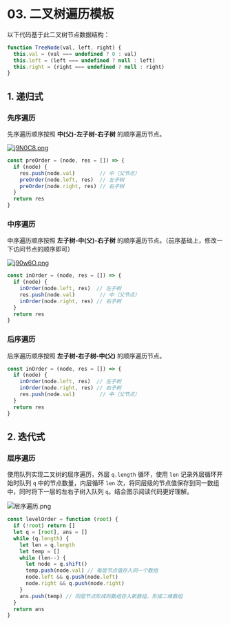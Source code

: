 # 03. 二叉树遍历模板

以下代码基于此二叉树节点数据结构：
```js
function TreeNode(val, left, right) {
  this.val = (val === undefined ? 0 : val)
  this.left = (left === undefined ? null : left)
  this.right = (right === undefined ? null : right)
}
```

## 1. 递归式

### 先序遍历

先序遍历顺序按照 **中(父)-左子树-右子树** 的顺序遍历节点。

[![j9N0C8.png](https://s1.ax1x.com/2022/06/22/j9N0C8.png)](https://imgtu.com/i/j9N0C8)

```js
const preOrder = (node, res = []) => {
  if (node) {
    res.push(node.val)        // 中（父节点）
    preOrder(node.left, res)  // 左子树
    preOrder(node.right, res) // 右子树
  }
  return res
}
```

### 中序遍历

中序遍历顺序按照 **左子树-中(父)-右子树** 的顺序遍历节点。（前序基础上，修改一下访问节点的顺序即可）

[![j90w6O.png](https://s1.ax1x.com/2022/06/22/j90w6O.png)](https://imgtu.com/i/j90w6O)

```js
const inOrder = (node, res = []) => {
  if (node) {
    inOrder(node.left, res)  // 左子树
    res.push(node.val)        // 中（父节点）
    inOrder(node.right, res) // 右子树
  }
  return res
}
```

### 后序遍历

后序遍历顺序按照 **左子树-右子树-中(父)** 的顺序遍历节点。

```js
const inOrder = (node, res = []) => {
  if (node) {
    inOrder(node.left, res)  // 左子树
    inOrder(node.right, res) // 右子树
    res.push(node.val)        // 中（父节点）
  }
  return res
}
```

## 2. 迭代式

### 层序遍历

使用队列实现二叉树的层序遍历，外层 `q.length` 循环，使用 `len` 记录外层循环开始时队列 `q` 中的节点数量，内层循环 `len` 次，将同层级的节点值保存到同一数组中，同时将下一层的左右子树入队列 `q`。结合图示阅读代码更好理解。

![层序遍历.png](https://s2.loli.net/2022/06/24/Vh8vHdxqOIlnNmK.png)

```js
const levelOrder = function (root) {
  if (!root) return []
  let q = [root], ans = []
  while (q.length) {
    let len = q.length
    let temp = []
    while (len--) {
      let node = q.shift()
      temp.push(node.val) // 每层节点值存入同一个数组
      node.left && q.push(node.left)
      node.right && q.push(node.right)
    }
    ans.push(temp) // 同层节点形成的数组存入新数组，形成二维数组
  }
  return ans
}
```
